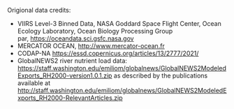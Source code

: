 Origional data credits:
- VIIRS Level-3 Binned Data, NASA Goddard Space Flight Center, Ocean Ecology Laboratory, Ocean Biology Processing Group    
par, https://oceandata.sci.gsfc.nasa.gov
- MERCATOR OCEAN, http://www.mercator-ocean.fr  
- CODAP-NA https://essd.copernicus.org/articles/13/2777/2021/
- GlobalNEWS2 river nutrient load data: https://staff.washington.edu/emiliom/globalnews/GlobalNEWS2ModeledExports_RH2000-version1.0.1.zip as described by the publications available at http://staff.washington.edu/emiliom/globalnews/GlobalNEWS2ModeledExports_RH2000-RelevantArticles.zip
